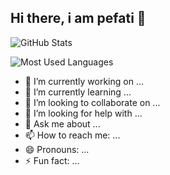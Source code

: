 ## Hi there, i am pefati 👋

<!-- STATS GENERALES -->
![GitHub Stats](https://github-readme-stats.vercel.app/api?username=b0rrajo&show_icons=true&theme=dark)

<!-- LENGUAJES MÁS USADOS -->
![Most Used Languages](https://github-readme-stats.vercel.app/api/top-langs/?username=b0rrajo&layout=compact&theme=dark)


- 🔭 I’m currently working on ...
- 🌱 I’m currently learning ...
- 👯 I’m looking to collaborate on ...
- 🤔 I’m looking for help with ...
- 💬 Ask me about ...
- 📫 How to reach me: ...
- 😄 Pronouns: ...
- ⚡ Fun fact: ...
